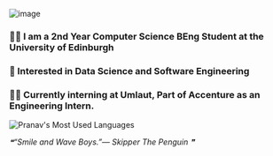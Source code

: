 ![image](https://user-images.githubusercontent.com/44878487/174291463-3a8e8ebe-13c4-45ea-a6b5-bb4d14168b38.png)

### 👨‍🎓 I am a 2nd Year Computer Science BEng Student at the University of Edinburgh  
### 🔭 Interested in Data Science and Software Engineering
### 👨‍💻 Currently interning at Umlaut, Part of Accenture as an Engineering Intern.


![Pranav's Most Used Languages](https://github-readme-stats.vercel.app/api/top-langs/?username=pranavg23&layout=compact)

<!--STARTS_HERE_QUOTE_README-->
<i>❝“Smile and Wave Boys.”— Skipper The Penguin   ❞</i>
<!--ENDS_HERE_QUOTE_README-->

<!--
**pranavg23/pranavg23** is a ✨ _special_ ✨ repository because its `README.md` (this file) appears on your GitHub profile.

Here are some ideas to get you started:

- 🔭 I’m currently working on ...
- 🌱 I’m currently learning ...
- 👯 I’m looking to collaborate on ...
- 🤔 I’m looking for help with ...
- 💬 Ask me about ...
- 📫 How to reach me: ...
- 😄 Pronouns: ...
- ⚡ Fun fact: ...
-->
